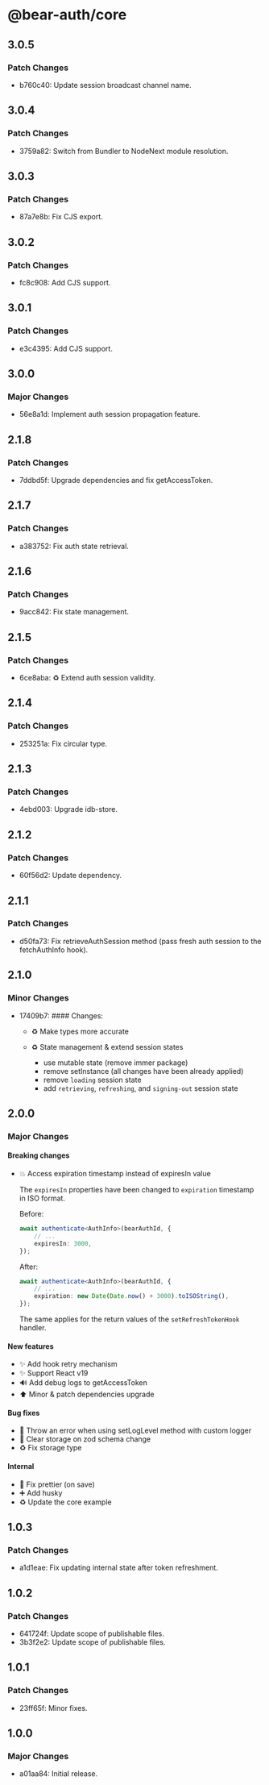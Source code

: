 # @bear-auth/core

## 3.0.5

### Patch Changes

- b760c40: Update session broadcast channel name.

## 3.0.4

### Patch Changes

- 3759a82: Switch from Bundler to NodeNext module resolution.

## 3.0.3

### Patch Changes

- 87a7e8b: Fix CJS export.

## 3.0.2

### Patch Changes

- fc8c908: Add CJS support.

## 3.0.1

### Patch Changes

- e3c4395: Add CJS support.

## 3.0.0

### Major Changes

- 56e8a1d: Implement auth session propagation feature.

## 2.1.8

### Patch Changes

- 7ddbd5f: Upgrade dependencies and fix getAccessToken.

## 2.1.7

### Patch Changes

- a383752: Fix auth state retrieval.

## 2.1.6

### Patch Changes

- 9acc842: Fix state management.

## 2.1.5

### Patch Changes

- 6ce8aba: ♻️ Extend auth session validity.

## 2.1.4

### Patch Changes

- 253251a: Fix circular type.

## 2.1.3

### Patch Changes

- 4ebd003: Upgrade idb-store.

## 2.1.2

### Patch Changes

- 60f56d2: Update dependency.

## 2.1.1

### Patch Changes

- d50fa73: Fix retrieveAuthSession method (pass fresh auth session to the fetchAuthInfo hook).

## 2.1.0

### Minor Changes

- 17409b7: #### Changes:

    - ♻️ Make types more accurate
    - ♻️ State management & extend session states

        - use mutable state (remove immer package)
        - remove setInstance (all changes have been already applied)
        - remove `loading` session state
        - add `retrieving`, `refreshing`, and `signing-out` session state

## 2.0.0

### Major Changes

#### Breaking changes

- 💥 Access expiration timestamp instead of expiresIn value

    The `expiresIn` properties have been changed to `expiration` timestamp in ISO format.

    Before:

    ```ts
    await authenticate<AuthInfo>(bearAuthId, {
        // ...
        expiresIn: 3000,
    });
    ```

    After:

    ```ts
    await authenticate<AuthInfo>(bearAuthId, {
        // ...
        expiration: new Date(Date.now() + 3000).toISOString(),
    });
    ```

    The same applies for the return values of the `setRefreshTokenHook` handler.

#### New features

- ✨ Add hook retry mechanism
- ✨ Support React v19
- 🔊 Add debug logs to getAccessToken
- ⬆️ Minor & patch dependencies upgrade

#### Bug fixes

- 🐛 Throw an error when using setLogLevel method with custom logger
- 🐛 Clear storage on zod schema change
- ♻️ Fix storage type

#### Internal

- 🐛 Fix prettier (on save)
- ➕ Add husky
- ♻️ Update the core example

## 1.0.3

### Patch Changes

- a1d1eae: Fix updating internal state after token refreshment.

## 1.0.2

### Patch Changes

- 641724f: Update scope of publishable files.
- 3b3f2e2: Update scope of publishable files.

## 1.0.1

### Patch Changes

- 23ff65f: Minor fixes.

## 1.0.0

### Major Changes

- a01aa84: Initial release.
